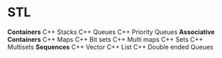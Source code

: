 # STL
**Containers**
                C++ Stacks
                C++ Queues
                C++ Priority Queues
**Associative Containers**
                C++ Maps
                C++ Bit sets
                C++ Multi maps
                C++ Sets
                C++ Multisets
**Sequences**
                C++ Vector
                C++ List
                C++ Double ended Queues
